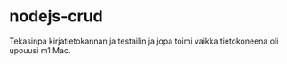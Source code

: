 # nodejs-crud

Tekasinpa kirjatietokannan ja testailin ja jopa toimi vaikka tietokoneena oli upouusi m1 Mac.